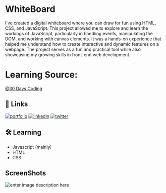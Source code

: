 # WhiteBoard

I've created a digital whiteboard where you can draw for fun using HTML, CSS, and JavaScript. This project allowed me to explore and learn the workings of JavaScript, particularly in handling events, manipulating the DOM, and working with canvas elements. It was a hands-on experience that helped me understand how to create interactive and dynamic features on a webpage. The project serves as a fun and practical tool while also showcasing my growing skills in front-end web development.


# Learning Source:

[@30 Days Coding](https://courses.30dayscoding.com/)

## 🔗 Links

[![portfolio](https://img.shields.io/badge/my_portfolio-000?style=for-the-badge&logo=ko-fi&logoColor=white)](https://katherineoelsner.com/)
[![linkedin](https://img.shields.io/badge/linkedin-0A66C2?style=for-the-badge&logo=linkedin&logoColor=white)](https://www.linkedin.com/)
[![twitter](https://img.shields.io/badge/twitter-1DA1F2?style=for-the-badge&logo=twitter&logoColor=white)](https://twitter.com/)

## 🛠 Learning

 - Javascript (mainly)
 -  HTML 
 - CSS

## ScreenShots
![enter image description here](https://cdn.discordapp.com/attachments/774678652444606525/1273271271035113556/ScreenShot3.png?ex=66be01c7&is=66bcb047&hm=0bad88eda0044498c0c7b9d8ea43a79a06d447bece3545889440e161c4f5308e&)
